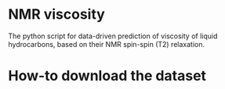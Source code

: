 # NMR viscosity

The python script for data-driven prediction of viscosity of liquid hydrocarbons, based on their NMR spin-spin (T2) relaxation.

# How-to download the dataset

